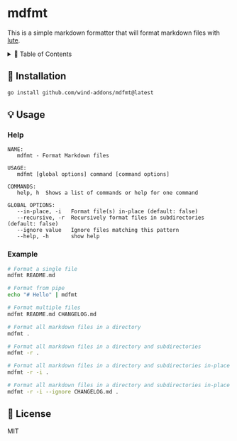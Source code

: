 # mdfmt

This is a simple markdown formatter that will format markdown files with [lute](https://github.com/88250/lute).

<details>
<summary>📖 Table of Contents</summary>

- [🚚 Installation](#-installation)
- [💡 Usage](#-usage)
  - [Help](#help)
  - [Example](#example)
- [📜 License](#-license)

</details>

## 🚚 Installation

```bash
go install github.com/wind-addons/mdfmt@latest
```

## 💡 Usage

### Help

```text
NAME:
   mdfmt - Format Markdown files

USAGE:
   mdfmt [global options] command [command options]

COMMANDS:
   help, h  Shows a list of commands or help for one command

GLOBAL OPTIONS:
   --in-place, -i   Format file(s) in-place (default: false)
   --recursive, -r  Recursively format files in subdirectories (default: false)
   --ignore value   Ignore files matching this pattern
   --help, -h       show help
```

### Example

```bash
# Format a single file
mdfmt README.md

# Format from pipe
echo "# Hello" | mdfmt

# Format multiple files
mdfmt README.md CHANGELOG.md

# Format all markdown files in a directory
mdfmt .

# Format all markdown files in a directory and subdirectories
mdfmt -r .

# Format all markdown files in a directory and subdirectories in-place
mdfmt -r -i .

# Format all markdown files in a directory and subdirectories in-place and ignore CHANGELOG.md
mdfmt -r -i --ignore CHANGELOG.md .
```

## 📜 License

MIT
